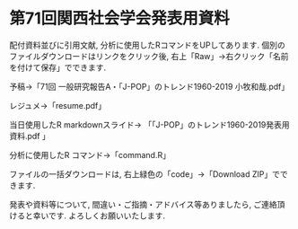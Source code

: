 # 第71回関西社会学会発表用資料


配付資料並びに引用文献, 分析に使用したRコマンドをUPしてあります. 個別のファイルダウンロードはリンクをクリック後, 右上「Raw」→右クリック「名前を付けて保存」でできます. 

予稿→「71回 一般研究報告A・「J-POP」のトレンド1960-2019 小牧和哉.pdf」

レジュメ→「resume.pdf」

当日使用したR markdownスライド→ 「「J-POP」のトレンド1960-2019発表用資料.pdf 」

分析に使用したR コマンド→「command.R」

ファイルの一括ダウンロードは, 右上緑色の「code」→「Download ZIP」でできます. 

発表や資料等について, 間違い・ご指摘・アドバイス等ありましたら, ご連絡頂けると幸いです. よろしくお願いいたします. 
